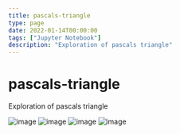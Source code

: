```yaml
---
title: pascals-triangle
type: page
date: 2022-01-14T00:00:00
tags: ["Jupyter Notebook"]
description: "Exploration of pascals triangle"
---
```


# pascals-triangle

Exploration of pascals triangle

![image](https://user-images.githubusercontent.com/35516367/185814434-5bb34b1d-bb62-4ac0-aa74-f435bf7bb753.png)
![image](https://user-images.githubusercontent.com/35516367/185814438-df3e1df4-e369-4b14-93ef-4cac4bfb7221.png)
![image](https://user-images.githubusercontent.com/35516367/185814447-1750f3af-e6ed-426f-ae71-e4e6edfea2dc.png)
![image](https://user-images.githubusercontent.com/35516367/185814454-1fc3d549-74bc-4905-b1de-c9f5a3d19187.png)
